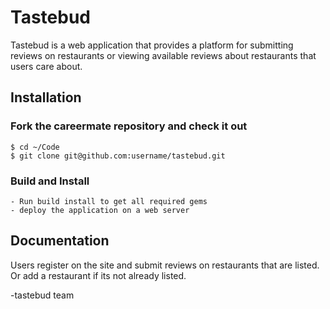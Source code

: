 
# Tastebud

Tastebud is a web application that provides a platform for submitting reviews 
on restaurants or viewing available reviews about restaurants that users care
about.

## Installation

### Fork the careermate repository  and check it out

    $ cd ~/Code
    $ git clone git@github.com:username/tastebud.git


### Build and Install

    - Run build install to get all required gems
    - deploy the application on a web server

## Documentation

Users register on the site and submit reviews on restaurants that are listed.
Or add a restaurant if its not already listed.


-tastebud team
